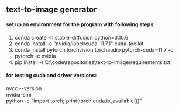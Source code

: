 ## text-to-image generator

#### set up an environment for the program with following steps:

1. conda create -n stable-diffusion python=3.10.6
2. conda install -c "nvidia/label/cuda-11.7.1" cuda-toolkit
3. conda install pytorch torchvision torchaudio pytorch-cuda=11.7 -c pytorch -c nvidia
4. pip install -r C:\code\repositories\text-to-image\requirements.txt   


#### for testing cuda and driver versions:
nvcc --version<br />
nvidia-smi<br />
python -c "import torch; print(torch.cuda.is_available())"
